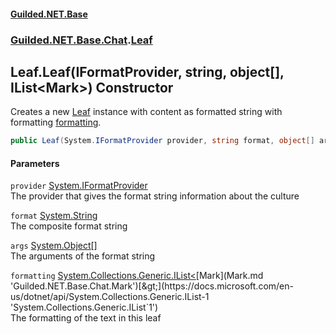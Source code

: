 #### [Guilded.NET.Base](Guilded_NET_Base.md 'Guilded.NET.Base')
### [Guilded.NET.Base.Chat](Guilded_NET_Base.md#Guilded_NET_Base_Chat 'Guilded.NET.Base.Chat').[Leaf](Leaf.md 'Guilded.NET.Base.Chat.Leaf')
## Leaf.Leaf(IFormatProvider, string, object[], IList&lt;Mark&gt;) Constructor
Creates a new [Leaf](Leaf.md 'Guilded.NET.Base.Chat.Leaf') instance with content as formatted string with formatting [formatting](Leaf_Leaf(IFormatProvider_string_object___IList_Mark_).md#Guilded_NET_Base_Chat_Leaf_Leaf(System_IFormatProvider_string_object___System_Collections_Generic_IList_Guilded_NET_Base_Chat_Mark_)_formatting 'Guilded.NET.Base.Chat.Leaf.Leaf(System.IFormatProvider, string, object[], System.Collections.Generic.IList&lt;Guilded.NET.Base.Chat.Mark&gt;).formatting').  
```csharp
public Leaf(System.IFormatProvider provider, string format, object[] args, System.Collections.Generic.IList<Guilded.NET.Base.Chat.Mark> formatting);
```
#### Parameters
<a name='Guilded_NET_Base_Chat_Leaf_Leaf(System_IFormatProvider_string_object___System_Collections_Generic_IList_Guilded_NET_Base_Chat_Mark_)_provider'></a>
`provider` [System.IFormatProvider](https://docs.microsoft.com/en-us/dotnet/api/System.IFormatProvider 'System.IFormatProvider')  
The provider that gives the format string information about the culture
  
<a name='Guilded_NET_Base_Chat_Leaf_Leaf(System_IFormatProvider_string_object___System_Collections_Generic_IList_Guilded_NET_Base_Chat_Mark_)_format'></a>
`format` [System.String](https://docs.microsoft.com/en-us/dotnet/api/System.String 'System.String')  
The composite format string
  
<a name='Guilded_NET_Base_Chat_Leaf_Leaf(System_IFormatProvider_string_object___System_Collections_Generic_IList_Guilded_NET_Base_Chat_Mark_)_args'></a>
`args` [System.Object](https://docs.microsoft.com/en-us/dotnet/api/System.Object 'System.Object')[[]](https://docs.microsoft.com/en-us/dotnet/api/System.Array 'System.Array')  
The arguments of the format string
  
<a name='Guilded_NET_Base_Chat_Leaf_Leaf(System_IFormatProvider_string_object___System_Collections_Generic_IList_Guilded_NET_Base_Chat_Mark_)_formatting'></a>
`formatting` [System.Collections.Generic.IList&lt;](https://docs.microsoft.com/en-us/dotnet/api/System.Collections.Generic.IList-1 'System.Collections.Generic.IList`1')[Mark](Mark.md 'Guilded.NET.Base.Chat.Mark')[&gt;](https://docs.microsoft.com/en-us/dotnet/api/System.Collections.Generic.IList-1 'System.Collections.Generic.IList`1')  
The formatting of the text in this leaf
  
